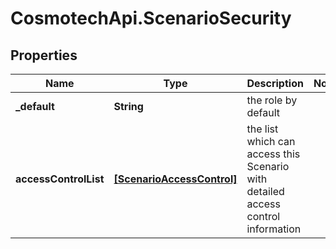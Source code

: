# CosmotechApi.ScenarioSecurity

## Properties

Name | Type | Description | Notes
------------ | ------------- | ------------- | -------------
**_default** | **String** | the role by default | 
**accessControlList** | [**[ScenarioAccessControl]**](ScenarioAccessControl.md) | the list which can access this Scenario with detailed access control information | 


